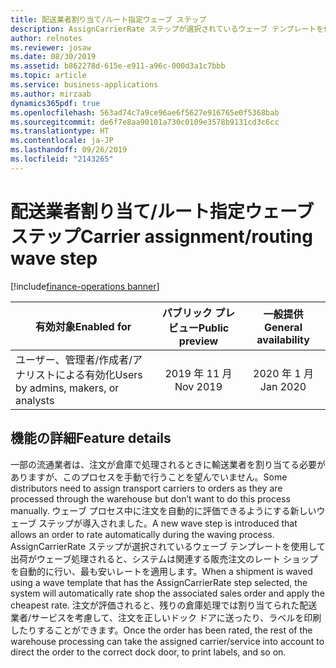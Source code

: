 ```yaml
---
title: 配送業者割り当て/ルート指定ウェーブ ステップ
description: AssignCarrierRate ステップが選択されているウェーブ テンプレートを使用して出荷がウェーブ処理されると、システムは関連する販売注文のレート ショップを自動的に行い、最も安いレートを適用します。
author: relnotes
ms.reviewer: josaw
ms.date: 08/30/2019
ms.assetid: b862278d-615e-e911-a96c-000d3a1c7bbb
ms.topic: article
ms.service: business-applications
ms.author: mirzaab
dynamics365pdf: true
ms.openlocfilehash: 563ad74c7a9ce96ae6f5627e916765e0f5368bab
ms.sourcegitcommit: de6f7e8aa90101a730c0109e3578b9131cd3c6cc
ms.translationtype: HT
ms.contentlocale: ja-JP
ms.lasthandoff: 09/26/2019
ms.locfileid: "2143265"
---
```

# <a name="carrier-assignmentrouting-wave-step"></a><span data-ttu-id="402bd-103">配送業者割り当て/ルート指定ウェーブ ステップ</span><span class="sxs-lookup"><span data-stu-id="402bd-103">Carrier assignment/routing wave step</span></span>
[!include[finance-operations banner](../includes/finance-operations.md)]

| <span data-ttu-id="402bd-104">有効対象</span><span class="sxs-lookup"><span data-stu-id="402bd-104">Enabled for</span></span>    |  <span data-ttu-id="402bd-105">パブリック プレビュー</span><span class="sxs-lookup"><span data-stu-id="402bd-105">Public preview</span></span> | <span data-ttu-id="402bd-106">一般提供</span><span class="sxs-lookup"><span data-stu-id="402bd-106">General availability</span></span> | 
| ---------- | :----------: |:----------: |
|<span data-ttu-id="402bd-107">ユーザー、管理者/作成者/アナリストによる有効化</span><span class="sxs-lookup"><span data-stu-id="402bd-107">Users by admins, makers, or analysts</span></span>|<span data-ttu-id="402bd-108">2019 年 11 月</span><span class="sxs-lookup"><span data-stu-id="402bd-108">Nov 2019</span></span>| <span data-ttu-id="402bd-109">2020 年 1 月</span><span class="sxs-lookup"><span data-stu-id="402bd-109">Jan 2020</span></span>|






## <a name="feature-details"></a><span data-ttu-id="402bd-110">機能の詳細</span><span class="sxs-lookup"><span data-stu-id="402bd-110">Feature details</span></span>
<!--feature detail start -->
<span data-ttu-id="402bd-111">一部の流通業者は、注文が倉庫で処理されるときに輸送業者を割り当てる必要がありますが、このプロセスを手動で行うことを望んでいません。</span><span class="sxs-lookup"><span data-stu-id="402bd-111">Some distributors need to assign transport carriers to orders as they are processed through the warehouse but don’t want to do this process manually.</span></span> <span data-ttu-id="402bd-112">ウェーブ プロセス中に注文を自動的に評価できるようにする新しいウェーブ ステップが導入されました。</span><span class="sxs-lookup"><span data-stu-id="402bd-112">A new wave step is introduced that allows an order to rate automatically during the waving process.</span></span> <span data-ttu-id="402bd-113">AssignCarrierRate ステップが選択されているウェーブ テンプレートを使用して出荷がウェーブ処理されると、システムは関連する販売注文のレート ショップを自動的に行い、最も安いレートを適用します。</span><span class="sxs-lookup"><span data-stu-id="402bd-113">When a shipment is waved using a wave template that has the AssignCarrierRate step selected, the system will automatically rate shop the associated sales order and apply the cheapest rate.</span></span> <span data-ttu-id="402bd-114">注文が評価されると、残りの倉庫処理では割り当てられた配送業者/サービスを考慮して、注文を正しいドック ドアに送ったり、ラベルを印刷したりすることができます。</span><span class="sxs-lookup"><span data-stu-id="402bd-114">Once the order has been rated, the rest of the warehouse processing can take the assigned carrier/service into account to direct the order to the correct dock door, to print labels, and so on.</span></span>
<!--feature detail end -->











